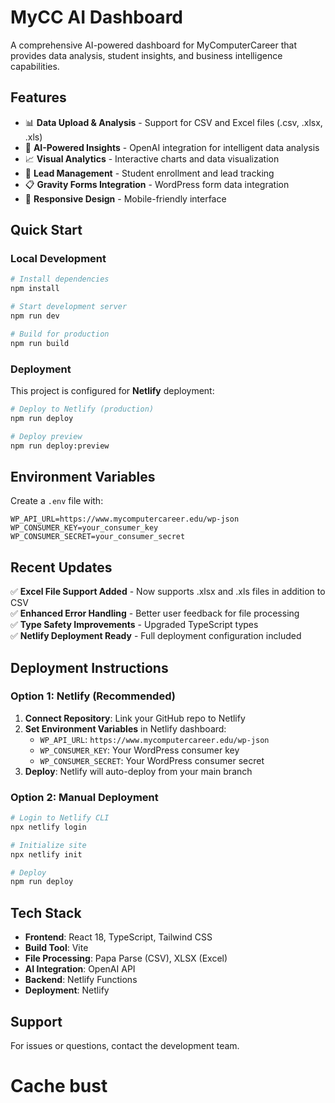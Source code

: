 # MyCC AI Dashboard

A comprehensive AI-powered dashboard for MyComputerCareer that provides data analysis, student insights, and business intelligence capabilities.

## Features

- 📊 **Data Upload & Analysis** - Support for CSV and Excel files (.csv, .xlsx, .xls)
- 🤖 **AI-Powered Insights** - OpenAI integration for intelligent data analysis
- 📈 **Visual Analytics** - Interactive charts and data visualization
- 👥 **Lead Management** - Student enrollment and lead tracking
- 📋 **Gravity Forms Integration** - WordPress form data integration
- 📱 **Responsive Design** - Mobile-friendly interface

## Quick Start

### Local Development

```bash
# Install dependencies
npm install

# Start development server
npm run dev

# Build for production
npm run build
```

### Deployment

This project is configured for **Netlify** deployment:

```bash
# Deploy to Netlify (production)
npm run deploy

# Deploy preview
npm run deploy:preview
```

## Environment Variables

Create a `.env` file with:

```env
WP_API_URL=https://www.mycomputercareer.edu/wp-json
WP_CONSUMER_KEY=your_consumer_key
WP_CONSUMER_SECRET=your_consumer_secret
```

## Recent Updates

✅ **Excel File Support Added** - Now supports .xlsx and .xls files in addition to CSV  
✅ **Enhanced Error Handling** - Better user feedback for file processing  
✅ **Type Safety Improvements** - Upgraded TypeScript types  
✅ **Netlify Deployment Ready** - Full deployment configuration included  

## Deployment Instructions

### Option 1: Netlify (Recommended)

1. **Connect Repository**: Link your GitHub repo to Netlify
2. **Set Environment Variables** in Netlify dashboard:
   - `WP_API_URL`: `https://www.mycomputercareer.edu/wp-json`
   - `WP_CONSUMER_KEY`: Your WordPress consumer key
   - `WP_CONSUMER_SECRET`: Your WordPress consumer secret
3. **Deploy**: Netlify will auto-deploy from your main branch

### Option 2: Manual Deployment

```bash
# Login to Netlify CLI
npx netlify login

# Initialize site
npx netlify init

# Deploy
npm run deploy
```

## Tech Stack

- **Frontend**: React 18, TypeScript, Tailwind CSS
- **Build Tool**: Vite
- **File Processing**: Papa Parse (CSV), XLSX (Excel)
- **AI Integration**: OpenAI API
- **Backend**: Netlify Functions
- **Deployment**: Netlify

## Support

For issues or questions, contact the development team.
# Cache bust

